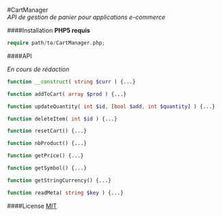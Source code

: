 #CartManager  
*API de gestion de panier pour applications e-commerce*

####Installation
**PHP5 requis**
```php
require path/to/CartManager.php; 
```
####API

*En cours de rédaction*
```php
function __construct( string $curr ) {...}
```
```php
function addToCart( array $prod ) {...}
```
```php
function updateQuantity( int $id, [bool $add, int $quantity] ) {...}
```
```php
function deleteItem( int $id ) {...}
```
```php
function resetCart() {...}
```
```php
function nbProduct() {...}
```
```php
function getPrice() {...}
```
```php
function getSymbol() {...}
```
```php
function getStringCurrency() {...}
```
```php
function readMeta( string $key ) {...}
```

####License 
[MIT](http://opensource.org/licenses/MIT)